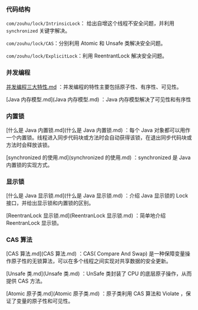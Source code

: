 ### 代码结构

`com/zouhu/lock/IntrinsicLock`： 给出自增这个线程不安全问题，并利用 `synchronized` 关键字解决。

`com/zouhu/lock/CAS`：分别利用 Atomic 和 Unsafe 类解决安全问题。

`com/zouhu/lock/ExplicitLock`：利用 ReentrantLock 解决安全问题。





### 并发编程

 [并发编程三大特性.md](并发编程三大特性.md)  ：并发编程的特性主要包括原子性、有序性、可见性。

 [Java 内存模型.md](Java 内存模型.md) ：Java 内存模型解决了可见性和有序性





### 内置锁

 [什么是 Java 内置锁.md](什么是 Java 内置锁.md) ：每个 Java 对象都可以用作一个内置锁。线程进入同步代码块或方法时会自动获得该锁，在退出同步代码块或方法时会释放该锁。

 [synchronized 的使用.md](synchronized 的使用.md) ：synchronized 是 Java 内置锁的实现方式。



### 显示锁

 [什么是 Java 显示锁.md](什么是 Java 显示锁.md) ：介绍 Java 显示锁的 Lock 接口，并给出显示锁和内置锁的区别。

 [ReentranLock 显示锁.md](ReentranLock 显示锁.md) ：简单地介绍 ReentranLock 显示锁。





### CAS 算法

 [CAS 算法.md](CAS 算法.md) ：CAS( Compare And Swap)  是一种保障变量操作原子性的无锁算法，可以在多个线程之间实现对共享数据的安全更新。

 [Unsafe 类.md](Unsafe 类.md) ：UnSafe 类封装了 CPU 的底层原子操作，从而提供 CAS 方法。

 [Atomic 原子类.md](Atomic 原子类.md) ：原子类利用 CAS 算法和 Violate ，保证了变量的原子性和可见性。





